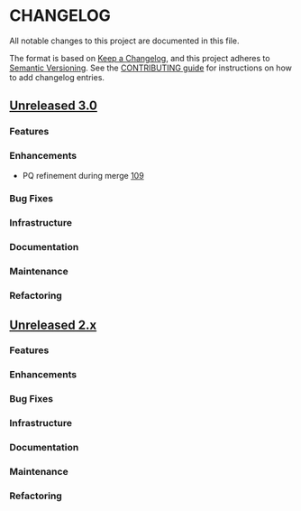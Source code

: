 
# CHANGELOG
All notable changes to this project are documented in this file.

The format is based on [Keep a Changelog](https://keepachangelog.com/en/1.0.0/), and this project adheres to [Semantic Versioning](https://semver.org/spec/v2.0.0.html). See the [CONTRIBUTING guide](./CONTRIBUTING.md#Changelog) for instructions on how to add changelog entries.

## [Unreleased 3.0](https://github.com/opensearch-project/opensearch-jvector/compare/2.x...HEAD)
### Features
### Enhancements
* PQ refinement during merge [109](https://github.com/opensearch-project/opensearch-jvector/issues/109)
### Bug Fixes
### Infrastructure
### Documentation
### Maintenance
### Refactoring

## [Unreleased 2.x](https://github.com/opensearch-project/opensearch-jvector/compare/2.18...2.x)
### Features
### Enhancements
### Bug Fixes
### Infrastructure
### Documentation
### Maintenance
### Refactoring
